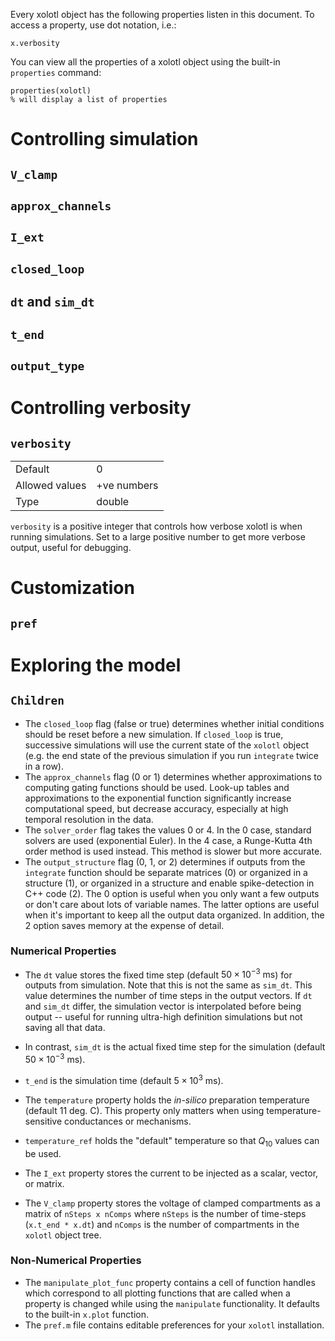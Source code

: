 Every xolotl object has the following properties listen in this document. To access a property, use dot notation, i.e.:

```
x.verbosity
```

You can view all the properties of a xolotl object using the built-in `properties` command:

```
properties(xolotl)
% will display a list of properties
```

# Controlling simulation 

## `V_clamp`

## `approx_channels`

## `I_ext`

## `closed_loop`

## `dt` and `sim_dt`

## `t_end`

## `output_type`

# Controlling verbosity

## `verbosity`

|  |  |
| ------- | ----- |
| Default | 0 |
| Allowed values | +ve numbers |
| Type | double | 

`verbosity` is a positive integer that controls how verbose xolotl is when running simulations. Set to a large positive number to get more verbose output, useful for debugging. 

# Customization 

## `pref`

# Exploring the model

## `Children`





* The `closed_loop` flag (false or true) determines whether initial conditions should be reset before a new simulation. If `closed_loop` is true, successive simulations will use the current state of the `xolotl` object (e.g. the end state of the previous simulation if you run `integrate` twice in a row).
* The `approx_channels` flag (0 or 1) determines whether approximations to computing gating functions should be used. Look-up tables and approximations to the exponential function significantly increase computational speed, but decrease accuracy, especially at high temporal resolution in the data.
* The `solver_order` flag takes the values 0 or 4. In the 0 case, standard solvers are used (exponential Euler). In the 4 case, a Runge-Kutta 4th order method is used instead. This method is slower but more accurate.
* The `output_structure` flag (0, 1, or 2) determines if outputs from the `integrate` function should be separate matrices (0) or organized in a structure (1), or organized in a structure and enable spike-detection in C++ code (2). The 0 option is useful when you only want a few outputs or don't care about lots of variable names. The latter options are useful when it's important to keep all the output data organized. In addition, the 2 option saves memory at the expense of detail.

### Numerical Properties

* The `dt` value stores the fixed time step (default $50 \times 10^{-3}~\mathrm{ms}$) for outputs from simulation. Note that this is not the same as `sim_dt`. This value determines the number of time steps in the output vectors. If `dt` and `sim_dt` differ, the simulation vector is interpolated before being output -- useful for running ultra-high definition simulations but not saving all that data.
* In contrast, `sim_dt` is the actual fixed time step for the simulation (default $50 \times 10^{-3}~\mathrm{ms}$).
* `t_end` is the simulation time (default $5 \times 10^{3}~\mathrm{ms}$).

* The `temperature` property holds the *in-silico* preparation temperature (default 11 deg. C). This property only matters when using temperature-sensitive conductances or mechanisms.
* `temperature_ref` holds the "default" temperature so that $Q_{10}$ values can be used.
* The `I_ext` property stores the current to be injected as a scalar, vector, or matrix.
* The `V_clamp` property stores the voltage of clamped compartments as a matrix of `nSteps x nComps` where `nSteps` is the number of time-steps (`x.t_end * x.dt`) and `nComps` is the number of compartments in the `xolotl` object tree.

### Non-Numerical Properties
* The `manipulate_plot_func` property contains a cell of function handles which correspond to all plotting functions that are called when a property is changed while using the `manipulate` functionality. It defaults to the built-in `x.plot` function.
* The `pref.m` file contains editable preferences for your `xolotl` installation.
